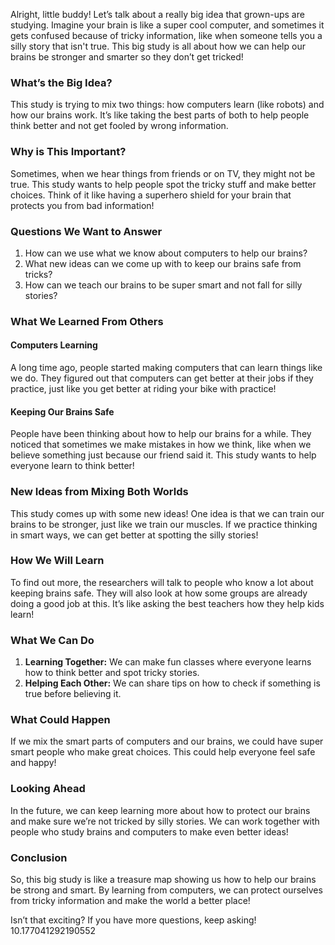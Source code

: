 Alright, little buddy! Let’s talk about a really big idea that grown-ups are studying. Imagine your brain is like a super cool computer, and sometimes it gets confused because of tricky information, like when someone tells you a silly story that isn't true. This big study is all about how we can help our brains be stronger and smarter so they don’t get tricked!

### What’s the Big Idea?

This study is trying to mix two things: how computers learn (like robots) and how our brains work. It’s like taking the best parts of both to help people think better and not get fooled by wrong information. 

### Why is This Important?

Sometimes, when we hear things from friends or on TV, they might not be true. This study wants to help people spot the tricky stuff and make better choices. Think of it like having a superhero shield for your brain that protects you from bad information!

### Questions We Want to Answer

1. How can we use what we know about computers to help our brains?
2. What new ideas can we come up with to keep our brains safe from tricks?
3. How can we teach our brains to be super smart and not fall for silly stories?

### What We Learned From Others

#### Computers Learning

A long time ago, people started making computers that can learn things like we do. They figured out that computers can get better at their jobs if they practice, just like you get better at riding your bike with practice!

#### Keeping Our Brains Safe

People have been thinking about how to help our brains for a while. They noticed that sometimes we make mistakes in how we think, like when we believe something just because our friend said it. This study wants to help everyone learn to think better!

### New Ideas from Mixing Both Worlds

This study comes up with some new ideas! One idea is that we can train our brains to be stronger, just like we train our muscles. If we practice thinking in smart ways, we can get better at spotting the silly stories!

### How We Will Learn

To find out more, the researchers will talk to people who know a lot about keeping brains safe. They will also look at how some groups are already doing a good job at this. It’s like asking the best teachers how they help kids learn!

### What We Can Do

1. **Learning Together:** We can make fun classes where everyone learns how to think better and spot tricky stories.
2. **Helping Each Other:** We can share tips on how to check if something is true before believing it.

### What Could Happen

If we mix the smart parts of computers and our brains, we could have super smart people who make great choices. This could help everyone feel safe and happy!

### Looking Ahead

In the future, we can keep learning more about how to protect our brains and make sure we’re not tricked by silly stories. We can work together with people who study brains and computers to make even better ideas!

### Conclusion

So, this big study is like a treasure map showing us how to help our brains be strong and smart. By learning from computers, we can protect ourselves from tricky information and make the world a better place! 

Isn’t that exciting? If you have more questions, keep asking! 10.177041292190552
